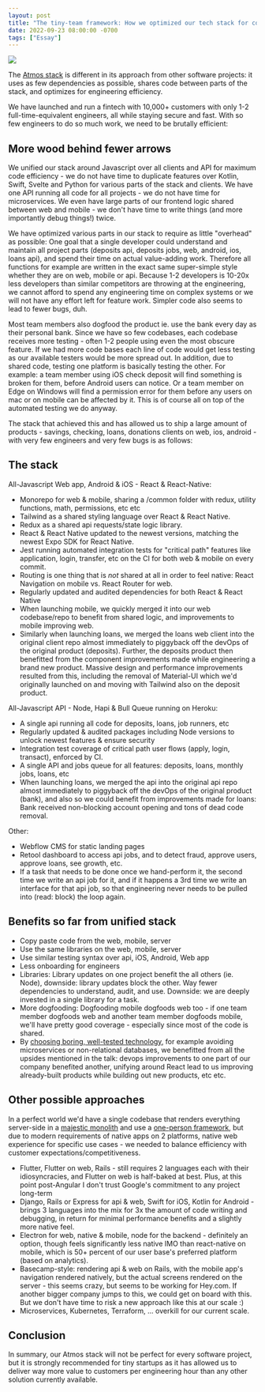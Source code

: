 ```yaml
---
layout: post
title: "The tiny-team framework: How we optimized our tech stack for code efficiency"
date: 2022-09-23 08:00:00 -0700
tags: ["Essay"]
---
```


![](/dall_e_efficiency.png)

The [Atmos stack](https://www.joinatmos.com) is different in its approach from other software projects: it uses as few dependencies as possible, shares code between parts of the stack, and optimizes for engineering efficiency.

We have launched and run a fintech with 10,000+ customers with only 1-2 full-time-equivalent engineers, all while staying secure and fast. With so few engineers to do so much work, we need to be brutally efficient:

## More wood behind fewer arrows

We unified our stack around Javascript over all clients and API for maximum code efficiency - we do not have time to duplicate features over Kotlin, Swift, Svelte and Python for various parts of the stack and clients. We have one API running all code for all projects - we do not have time for microservices. We even have large parts of our frontend logic shared between web and mobile - we don't have time to write things (and more importantly debug things!) twice.

We have optimized various parts in our stack to require as little "overhead" as possible: One goal that a single developer could understand and maintain all project parts (deposits api, deposits jobs, web, android, ios, loans api), and spend their time on actual value-adding work. Therefore all functions for example are written in the exact same super-simple style whether they are on web, mobile or api. Because 1-2 developers is 10-20x less developers than similar competitors are throwing at the engineering, we cannot afford to spend any engineering time on complex systems or we will not have any effort left for feature work. Simpler code also seems to lead to fewer bugs, duh.

Most team members also dogfood the product ie. use the bank every day as their personal bank. Since we have so few codebases, each codebase receives more testing - often 1-2 people using even the most obscure feature. If we had more code bases each line of code would get less testing as our available testers would be more spread out. In addition, due to shared code, testing one platform is basically testing the other. For example: a team member using iOS check deposit will find something is broken for them, before Android users can notice. Or a team member on Edge on Windows will find a permission error for them before any users on mac or on mobile can be affected by it. This is of course all on top of the automated testing we do anyway.

The stack that achieved this and has allowed us to ship a large amount of products - savings, checking, loans, donations clients on web, ios, android - with very few engineers and very few bugs is as follows:

## The stack

All-Javascript Web app, Android & iOS - React & React-Native:

- Monorepo for web & mobile, sharing a /common folder with redux, utility functions, math, permissions, etc etc
- Tailwind as a shared styling language over React & React Native.
- Redux as a shared api requests/state logic library.
- React & React Native updated to the newest versions, matching the newest Expo SDK for React Native.
- Jest running automated integration tests for "critical path" features like application, login, transfer, etc on the CI for both web & mobile on every commit.
- Routing is one thing that is _not_ shared at all in order to feel native: React Navigation on mobile vs. React Router for web.
- Regularly updated and audited dependencies for both React & React Native
- When launching mobile, we quickly merged it into our web codebase/repo to benefit from shared logic, and improvements to mobile improving web.
- Similarly when launching loans, we merged the loans web client into the original client repo almost immediately to piggyback off the devOps of the original product (deposits). Further, the deposits product then benefitted from the component improvements made while engineering a brand new product. Massive design and performance improvements resulted from this, including the removal of Material-UI which we'd originally launched on and moving with Tailwind also on the deposit product.

All-Javascript API - Node, Hapi & Bull Queue running on Heroku:

- A single api running all code for deposits, loans, job runners, etc
- Regularly updated & audited packages including Node versions to unlock newest features & ensure security
- Integration test coverage of critical path user flows (apply, login, transact), enforced by CI.
- A single API and jobs queue for all features: deposits, loans, monthly jobs, loans, etc
- When launching loans, we merged the api into the original api repo almost immediately to piggyback off the devOps of the original product (bank), and also so we could benefit from improvements made for loans: Bank received non-blocking account opening and tons of dead code removal.

Other:

- Webflow CMS for static landing pages
- Retool dashboard to access api jobs, and to detect fraud, approve users, approve loans, see growth, etc.
- If a task that needs to be done once we hand-perform it, the second time we write an api job for it, and if it happens a 3rd time we write an interface for that api job, so that engineering never needs to be pulled into (read: block) the loop again.

## Benefits so far from unified stack

- Copy paste code from the web, mobile, server
- Use the same libraries on the web, mobile, server
- Use similar testing syntax over api, iOS, Android, Web app
- Less onboarding for engineers
- Libraries: Library updates on one project benefit the all others (ie. Node), downside: library updates block the other. Way fewer dependencies to understand, audit, and use. Downside: we are deeply invested in a single library for a task.
- More dogfooding: Dogfooding mobile dogfoods web too - if one team member dogfoods web and another team member dogfoods mobile, we'll have pretty good coverage - especially since most of the code is shared.
- By [choosing boring, well-tested technology](https://boringtechnology.club/), for example avoiding microservices or non-relational databases, we benefitted from all the upsides mentioned in the talk: devops improvements to one part of our company benefited another, unifying around React lead to us improving already-built products while building out new products, etc etc.

## Other possible approaches

In a perfect world we'd have a single codebase that renders everything server-side in a [majestic monolith](/a-node-js-developer-discovers-rails/) and use a [one-person framework](https://world.hey.com/dhh/the-one-person-framework-711e6318), but due to modern requirements of native apps on 2 platforms, native web experience for specific use cases - we needed to balance efficiency with customer expectations/competitiveness.

- Flutter, Flutter on web, Rails - still requires 2 languages each with their idiosyncracies, and Flutter on web is half-baked at best. Plus, at this point post-Angular I don't trust Google's commitment to any project long-term
- Django, Rails or Express for api & web, Swift for iOS, Kotlin for Android - brings 3 languages into the mix for 3x the amount of code writing and debugging, in return for minimal performance benefits and a slightly more native feel.
- Electron for web, native & mobile, node for the backend - definitely an option, though feels significantly less native IMO than react-native on mobile, which is 50+ percent of our user base's preferred platform (based on analytics).
- Basecamp-style: rendering api & web on Rails, with the mobile app's navigation rendered natively, but the actual screens rendered on the server - this seems crazy, but seems to be working for Hey.com. If another bigger company jumps to this, we could get on board with this. But we don't have time to risk a new approach like this at our scale :)
- Microservices, Kubernetes, Terraform, ... overkill for our current scale.

## Conclusion

In summary, our Atmos stack will not be perfect for every software project, but it is strongly recommended for tiny startups as it has allowed us to deliver way more value to customers per engineering hour than any other solution currently available.
